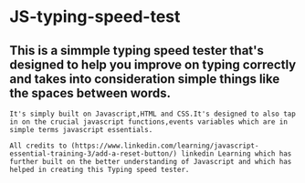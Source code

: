 # JS-typing-speed-test
   ## This is a simmple typing speed tester that's designed to help you improve on typing correctly and takes into consideration simple things like the spaces between words.

    It's simply built on Javascript,HTML and CSS.It's designed to also tap in on the crucial javascript functions,events variables which are in simple terms javascript essentials.

    All credits to (https://www.linkedin.com/learning/javascript-essential-training-3/add-a-reset-button/) linkedin Learning which has further built on the better understanding of Javascript and which has helped in creating this Typing speed tester.
    



 

